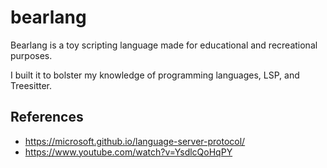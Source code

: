 # bearlang

Bearlang is a toy scripting language made for educational and recreational purposes.

I built it to bolster my knowledge of programming languages, LSP, and Treesitter.

## References

- https://microsoft.github.io/language-server-protocol/
- https://www.youtube.com/watch?v=YsdlcQoHqPY
